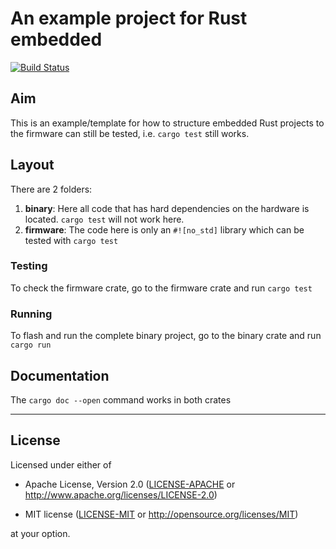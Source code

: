 # An example project for Rust embedded

[![Build Status](https://travis-ci.org/korken89/rust-embedded-example-project.svg?branch=master)](https://travis-ci.org/korken89/rust-embedded-example-project)

## Aim

This is an example/template for how to structure embedded Rust projects to the firmware can still be tested, i.e. `cargo test` still works.

## Layout

There are 2 folders:

1. **binary**: Here all code that has hard dependencies on the hardware is located. `cargo test` will not work here.
2. **firmware**: The code here is only an `#![no_std]` library which can be tested with `cargo test`

### Testing

To check the firmware crate, go to the firmware crate and run `cargo test`

### Running

To flash and run the complete binary project, go to the binary crate and run `cargo run`

## Documentation

The `cargo doc --open` command works in both crates

---

## License

Licensed under either of

- Apache License, Version 2.0 ([LICENSE-APACHE](LICENSE-APACHE) or
  http://www.apache.org/licenses/LICENSE-2.0)

- MIT license ([LICENSE-MIT](LICENSE-MIT) or http://opensource.org/licenses/MIT)

at your option.

